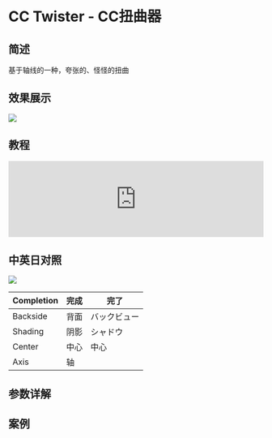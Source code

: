 # CC Twister - CC扭曲器

## 简述

基于轴线的一种，夸张的、怪怪的扭曲

## 效果展示

![](https://cdn.yuelili.com/20220103204534.png)

## 教程

<iframe src="https://player.bilibili.com/player.html?bvid=BV1e34y1X7Vj&page=80&high_quality=1" width="100%" allowfullscreen="allowfullscreen" frameborder="0"></iframe>

## 中英日对照

![](https://mir.yuelili.com/wp-content/uploads/user/AE/effects/AE-Effects-Transition-CC_Twister.png)

| Completion | 完成 | 完了         |
| ---------- | ---- | ------------ |
| Backside   | 背面 | バックビュー |
| Shading    | 阴影 | シャドウ     |
| Center     | 中心 | 中心         |
| Axis       | 轴   |              |

## 参数详解

## 案例
